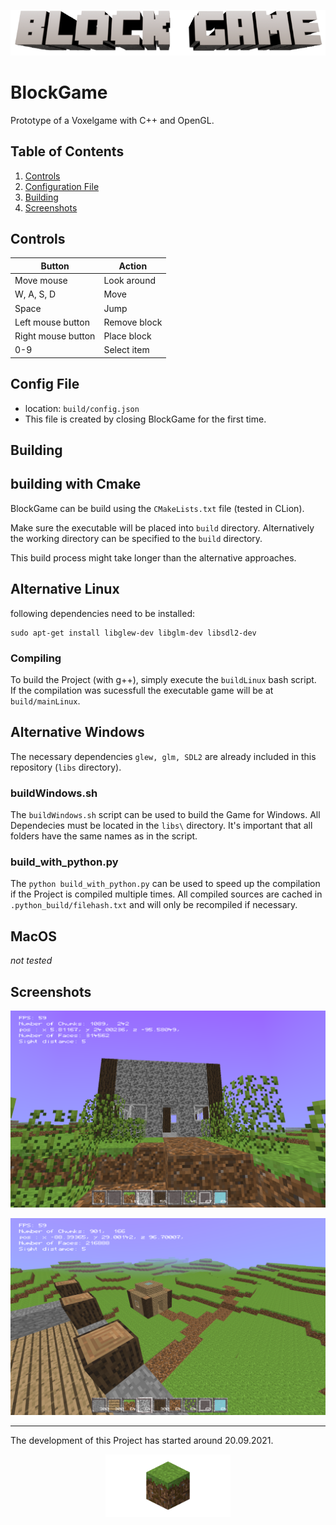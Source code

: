 <p align="center">
  <img src="https://github.com/LolBaum/BlockGame/blob/2d32680f58500a500f32f70ae24b23bb65a4ab83/GitHub/BlockGame_Logo.png"/>
</p>

# BlockGame
Prototype of a Voxelgame with C++ and OpenGL.

Table of Contents
-----------------

1. [Controls](#controls) <!--- 2. [Paths](#paths) -->
3. [Configuration File](#config-file)
4. [Building](#building)
5. [Screenshots](#screenshots)

Controls
--------
| Button                        | Action       |
|-------------------------------|--------------|
| Move mouse                    | Look around  |
| W, A, S, D                    | Move         |
| Space                         | Jump         |
| Left mouse button             | Remove block |
| Right mouse button            | Place block  |
| 0-9                           | Select item  |

<!---
Paths
-----
-->

Config File
-----------
- location: `build/config.json`
- This file is created by closing BlockGame for the first time.


Building
--------

## building with Cmake
BlockGame can be build using the `CMakeLists.txt` file (tested in CLion).

Make sure the executable will be placed into `build` directory. 
Alternatively the working directory can be specified to the `build` directory.

This build process might take longer than the alternative approaches.

## Alternative Linux
following dependencies need to be installed: 
```
sudo apt-get install libglew-dev libglm-dev libsdl2-dev
``` 

### Compiling
To build the Project (with g++), simply execute the `buildLinux` bash script.<br>
If the compilation was sucessfull the executable game will be at `build/mainLinux`.<br>

## Alternative Windows
The necessary dependencies `glew, glm, SDL2` are already included in this repository (`libs` directory).


### buildWindows.sh
The `buildWindows.sh` script can be used to build the Game for Windows. All Dependecies must be located in the `libs\` directory.
It's important that all folders have the same names as in the script.
<br>

### build_with_python.py
The `python build_with_python.py` can be used to speed up the compilation if the Project is compiled multiple times.
All compiled sources are cached in `.python_build/filehash.txt` and will only be recompiled if necessary.

## MacOS 
_not tested_

Screenshots
-----------

<p align="center">
  <img src="https://github.com/LolBaum/BlockGame/blob/759c4edf9a6b1e978c0427af788dfb3654848490/GitHub/coolScreenshots/screenshot_178.png"/>
</p>

<p align="center">
  <img src="https://github.com/LolBaum/BlockGame/blob/759c4edf9a6b1e978c0427af788dfb3654848490/GitHub/coolScreenshots/screenshot_199_test.png"/>
</p>

___
The development of this Project has started around 20.09.2021.

<p align="center">
  <img src="https://github.com/LolBaum/BlockGame/blob/bdb9729edd7e09680489464cc1e8383afcf3309e/GitHub/gitBlockGameSocial.png" style="width:200px;"/>
</p>
